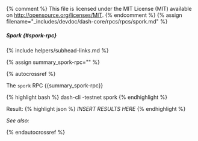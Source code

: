 {% comment %}
This file is licensed under the MIT License (MIT) available on
http://opensource.org/licenses/MIT.
{% endcomment %}
{% assign filename="_includes/devdoc/dash-core/rpcs/rpcs/spork.md" %}

##### Spork {#spork-rpc}
{% include helpers/subhead-links.md %}

{% assign summary_spork-rpc="" %}

{% autocrossref %}

The `spork` RPC {{summary_spork-rpc}}

{% highlight bash %}
dash-cli -testnet spork
{% endhighlight %}

Result:
{% highlight json %}
	*INSERT RESULTS HERE*
{% endhighlight %}

*See also:*

{% endautocrossref %}
